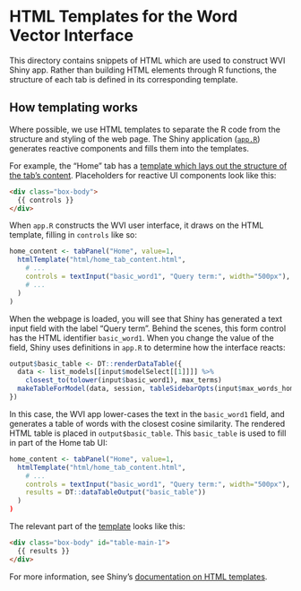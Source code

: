 # HTML Templates for the Word Vector Interface

This directory contains snippets of HTML which are used to construct WVI Shiny app. Rather than building HTML elements through R functions, the structure of each tab is defined in its corresponding template.


## How templating works

Where possible, we use HTML templates to separate the R code from the structure and styling of the web page. The Shiny application ([`app.R`](../app.R)) generates reactive components and fills them into the templates.

For example, the “Home” tab has a [template which lays out the structure of the tab’s content](home_tab_content.html). Placeholders for reactive UI components look like this:

```html
<div class="box-body">
  {{ controls }}
</div>
```

When `app.R` constructs the WVI user interface, it draws on the HTML template, filling in `controls` like so:

```R
home_content <- tabPanel("Home", value=1,
  htmlTemplate("html/home_tab_content.html", 
    # ...
    controls = textInput("basic_word1", "Query term:", width="500px"),
    # ...
  )
)
```

When the webpage is loaded, you will see that Shiny has generated a text input field with the label “Query term”. Behind the scenes, this form control has the HTML identifier `basic_word1`. When you change the value of the field, Shiny uses definitions in `app.R` to determine how the interface reacts:

```R
output$basic_table <- DT::renderDataTable({
  data <- list_models[[input$modelSelect[[1]]]] %>% 
    closest_to(tolower(input$basic_word1), max_terms)
  makeTableForModel(data, session, tableSidebarOpts(input$max_words_home))
})
```

In this case, the WVI app lower-cases the text in the `basic_word1` field, and generates a table of words with the closest cosine similarity. The rendered HTML table is placed in `output$basic_table`. This `basic_table` is used to fill in part of the Home tab UI:

```R
home_content <- tabPanel("Home", value=1,
  htmlTemplate("html/home_tab_content.html", 
    # ...
    controls = textInput("basic_word1", "Query term:", width="500px"),
    results = DT::dataTableOutput("basic_table"))
  )
)
```

The relevant part of the [template](home_tab_content.html) looks like this:

```html
<div class="box-body" id="table-main-1">
  {{ results }}
</div>
```

For more information, see Shiny’s [documentation on HTML templates](https://shiny.posit.co/r/articles/build/templates/).

